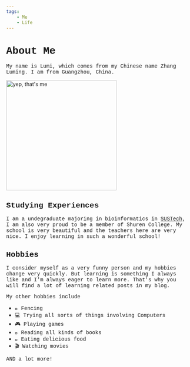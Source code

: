 ```yaml
---
tags:
    - Me
    - Life
---
```


# <span style="font-family: Courier"> About Me

<span style="font-family: Courier"> My name is Lumi, which comes from my Chinese name Zhang Luming. I am from Guangzhou, China. 

<img src="../Me.jpg" width="300" alt="yep, that's me">

## <span style="font-family: Courier">Studying Experiences

<span style="font-family: Courier">I am a undegraduate majoring in bioinformatics in [SUSTech](https://sustech.edu.cn), I am also very proud to be a member of Shuren College. My school is very beautiful and the teachers here are very nice. I enjoy learning in such a wonderful school! 

## <span style="font-family: Courier">Hobbies
<span style="font-family: Courier">I consider myself as a very funny person and my hobbies change very quickly. But learning is something I always like and I'm always eager to learn more. That's why you will find a lot of learning related posts in my blog.

<span style="font-family: Courier"> My other hobbies include

- <span style="font-family: Courier">  🤺 Fencing
- <span style="font-family: Courier">  💻 Trying all sorts of things involving Computers
- <span style="font-family: Courier">  🎮 Playing games
- <span style="font-family: Courier">  📖 Reading all kinds of books
- <span style="font-family: Courier">  🍕 Eating delicious food
- <span style="font-family: Courier"> 🎬 Watching movies

<span style="font-family: Courier"> AND a lot more!